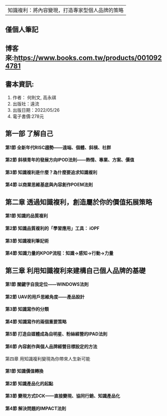 <table>
    <tr>
        <td>知識複利：將內容變現，打造專家型個人品牌的策略</td>
    </tr>
</table>

## 僅個人筆記
## 博客來:https://www.books.com.tw/products/0010924781
## 書本資訊:
1. 作者： 何則文, 高永祺 
4. 出版社：遠流  
5. 出版日期：2022/05/26
6. 電子書價:278元


## 第一部 了解自己
#### 第1節  全新年代RISC趨勢——遠端、個體、斜槓、社群
#### 第2節  斜槓青年的發展方向IPOD法則——熱情、專業、方案、價值
#### 第3節  知識複利是什麼？為什麼要追求知識複利
#### 第4節  以商業思維基底與內容創作POEM法則

## 第二章  透過知識複利，創造屬於你的價值拓展策略
#### 第1節  知識的品質複利
#### 第2節  知識品質複利的「學習應用」工具： iOPF
#### 第3節  知識複利筆記術
#### 第4節  知識力量的KPOP流程：知識→感知→行動→力量
 
## 第三章 利用知識複利來建構自己個人品牌的基礎
#### 第1節  關鍵字自我定位——WINDOWS法則
#### 第2節  UAV的用戶思維角度——產品設計
#### 第3節  知識寫作的分類
#### 第4節  知識寫作的兩個重要策略
#### 第5節  打造自媒體成為自明星、粉絲經營的IPAD法則
#### 第6節  內容創作與個人品牌經營目標設定的方法
 
第四章 用知識複利變現為你帶來人生新可能
#### 第1節  知識價值轉換
#### 第2節  知識產品化的起點
#### 第3節  變現方式DCK——直接變現、協同行銷、知識產品化
#### 第4節  解決問題的IMPACT法則
 
